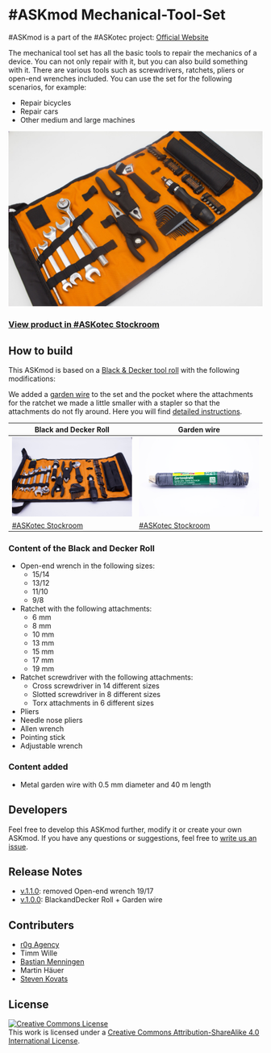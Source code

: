 # #ASKmod Mechanical-Tool-Set

#ASKmod is a part of the #ASKotec project: [Official Website](https://askotec.openculture.agency)

The mechanical tool set has all the basic tools to repair the mechanics of a device. You can not only repair with it, but you can also build something with it. There are various tools such as screwdrivers, ratchets, pliers or open-end wrenches included. You can use the set for the following scenarios, for example:

- Repair bicycles
- Repair cars
- Other medium and large machines

![#ASKmod Mechanical Tool Set](images/ASKmod-Mechanical-Tool-Set.jpg)

### [View product in #ASKotec Stockroom](https://askotec.openculture.agency/product/askmod-mechanical-tool-set/)

## How to build

This ASKmod is based on a [Black & Decker tool roll](https://askotec.openculture.agency/product/blackdecker-tool-set/) with the following modifications:

We added a [garden wire](https://askotec.openculture.agency/product/garden-wire/) to the set and the pocket where the attachments for the ratchet we made a little smaller with a stapler so that the attachments do not fly around. Here you will find [detailed instructions](https://github.com/opencultureagency/ASKmod-Mechanical-Tool-Set/blob/main/manual.md).

| Black and Decker Roll | Garden wire |
| --------------------- | ----------- |
| ![Black and Decker Roll](https://raw.githubusercontent.com/opencultureagency/ASKmod-Mechanical-Tool-Set/main/images/black-and-decker-roll.jpg) | ![Garden Wire](https://raw.githubusercontent.com/opencultureagency/ASKmod-Mechanical-Tool-Set/main/images/garden-wire.jpg) |
| [#ASKotec Stockroom](https://askotec.openculture.agency/product/blackdecker-tool-set/) | [#ASKotec Stockroom](https://askotec.openculture.agency/product/garden-wire/) |

### Content of the Black and Decker Roll

- Open-end wrench in the following sizes:
    - 15/14
    - 13/12
    - 11/10
    - 9/8
- Ratchet with the following attachments:
    - 6 mm
    - 8 mm
    - 10 mm
    - 13 mm
    - 15 mm
    - 17 mm
    - 19 mm
- Ratchet screwdriver with the following attachments:
    - Cross screwdriver in 14 different sizes
    - Slotted screwdriver in 8 different sizes
    - Torx attachments in 6 different sizes
- Pliers
- Needle nose pliers
- Allen wrench
- Pointing stick
- Adjustable wrench

### Content added

- Metal garden wire with 0.5 mm diameter and 40 m length

## Developers

Feel free to develop this ASKmod further, modify it or create your own ASKmod.
If you have any questions or suggestions, feel free to [write us an issue](https://github.com/opencultureagency/ASKmod-Mechanical-Tool-Set/issues/new).

## Release Notes
- [v.1.1.0](https://github.com/opencultureagency/ASKmod-Mechanical-Tool-Set/tree/v.1.1.0): removed Open-end wrench 19/17
- [v.1.0.0](https://github.com/opencultureagency/ASKmod-Mechanical-Tool-Set/tree/v.1.0.0): BlackandDecker Roll + Garden wire

## Contributers

- [r0g Agency](https://openculture.agency/)
- Timm Wille
- [Bastian Menningen](https://www.bmen.cc)
- Martin Häuer
- [Steven Kovats](https://openculture.agency/)

## License

<a rel="license" href="http://creativecommons.org/licenses/by-sa/4.0/"><img alt="Creative Commons License" style="border-width:0" src="https://i.creativecommons.org/l/by-sa/4.0/88x31.png" /></a><br />This work is licensed under a <a rel="license" href="http://creativecommons.org/licenses/by-sa/4.0/">Creative Commons Attribution-ShareAlike 4.0 International License</a>.